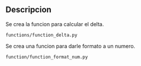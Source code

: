 ## Descripcion

Se crea la funcion para calcular el delta.

```
functions/function_delta.py
```

Se crea una funcion para darle formato a un numero.

```
function/function_format_num.py
```
